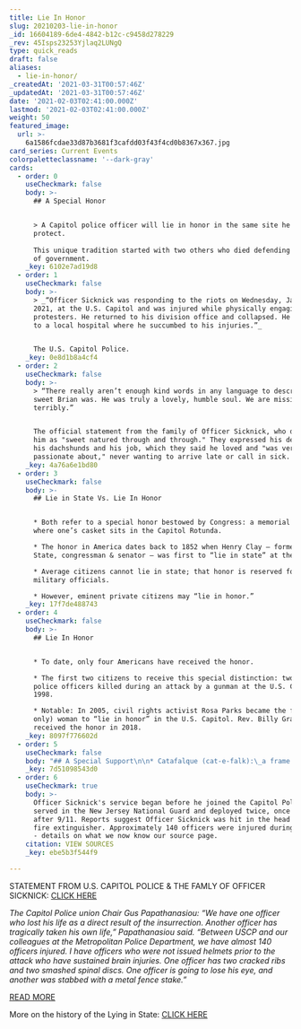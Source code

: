 ```yaml
---
title: Lie In Honor
slug: 20210203-lie-in-honor
_id: 16604189-6de4-4842-b12c-c9458d278229
_rev: 45Isps23253Yjlaq2LUNgQ
type: quick_reads
draft: false
aliases:
  - lie-in-honor/
_createdAt: '2021-03-31T00:57:46Z'
_updatedAt: '2021-03-31T00:57:46Z'
date: '2021-02-03T02:41:00.000Z'
lastmod: '2021-02-03T02:41:00.000Z'
weight: 50
featured_image:
  url: >-
    6a1586fcdae33d87b3681f3cafdd03f43f4cd0b8367x367.jpg
card_series: Current Events
colorpaletteclassname: '--dark-gray'
cards:
  - order: 0
    useCheckmark: false
    body: >-
      ## A Special Honor


      > A Capitol police officer will lie in honor in the same site he served to
      protect.  
        
      This unique tradition started with two others who died defending the seat
      of government.
    _key: 6102e7ad19d8
  - order: 1
    useCheckmark: false
    body: >-
      > _“Officer Sicknick was responding to the riots on Wednesday, January 6,
      2021, at the U.S. Capitol and was injured while physically engaging with
      protesters. He returned to his division office and collapsed. He was taken
      to a local hospital where he succumbed to his injuries.”_


      The U.S. Capitol Police.
    _key: 0e8d1b8a4cf4
  - order: 2
    useCheckmark: false
    body: >-
      > “There really aren’t enough kind words in any language to describe how
      sweet Brian was. He was truly a lovely, humble soul. We are missing him
      terribly.”


      The official statement from the family of Officer Sicknick, who described
      him as "sweet natured through and through." They expressed his devotion to
      his dachshunds and his job, which they said he loved and "was very
      passionate about," never wanting to arrive late or call in sick.
    _key: 4a76a6e1bd80
  - order: 3
    useCheckmark: false
    body: >-
      ## Lie in State Vs. Lie In Honor


      * Both refer to a special honor bestowed by Congress: a memorial service
      where one’s casket sits in the Capitol Rotunda.

      * The honor in America dates back to 1852 when Henry Clay – former Sec. of
      State, congressman & senator – was first to “lie in state” at the Capitol.

      * Average citizens cannot lie in state; that honor is reserved for gov’t &
      military officials.

      * However, eminent private citizens may “lie in honor.”
    _key: 17f7de488743
  - order: 4
    useCheckmark: false
    body: >-
      ## Lie In Honor


      * To date, only four Americans have received the honor.

      * The first two citizens to receive this special distinction: two Capitol
      police officers killed during an attack by a gunman at the U.S. Capitol in
      1998.

      * Notable: In 2005, civil rights activist Rosa Parks became the first (and
      only) woman to “lie in honor” in the U.S. Capitol. Rev. Billy Graham
      received the honor in 2018.
    _key: 8097f776602d
  - order: 5
    useCheckmark: false
    body: "## A Special Support\n\n* Catafalque (cat-e-falk):\_a frame that supports a coffin.\n* Pres. Lincoln’s catafalque used after his assassination has held most of the coffins that have lain in state.\n* The catafalque has had minor restorations since 1865 (retrofitted to hold larger coffins, drapery replaced), but it remains like the original for the most part."
    _key: 7d51098543d0
  - order: 6
    useCheckmark: true
    body: >-
      Officer Sicknick's service began before he joined the Capitol Police. He
      served in the New Jersey National Guard and deployed twice, once overseas
      after 9/11. Reports suggest Officer Sicknick was hit in the head with a
      fire extinguisher. Approximately 140 officers were injured during the riot
      - details on what we now know our source page.
    citation: VIEW SOURCES
    _key: ebe5b3f544f9

---
```

STATEMENT FROM U.S. CAPITOL POLICE & THE FAMLY OF OFFICER SICKNICK: [CLICK HERE](https://www.uscp.gov/media-center/press-releases/loss-uscp-colleague-brian-d-sicknick)

_The Capitol Police union Chair Gus Papathanasiou: “We have one officer who lost his life as a direct result of the insurrection. Another officer has tragically taken his own life,” Papathanasiou said. “Between USCP and our colleagues at the Metropolitan Police Department, we have almost 140 officers injured. I have officers who were not issued helmets prior to the attack who have sustained brain injuries. One officer has two cracked ribs and two smashed spinal discs. One officer is going to lose his eye, and another was stabbed with a metal fence stake.”_

[READ MORE](https://www.npr.org/sections/insurrection-at-the-capitol/2021/01/27/961268306/unconscionable-capitol-police-union-says-leadership-failed-officers-in-riot)

More on the history of the Lying in State: [CLICK HERE](https://www.aoc.gov/what-we-do/programs-ceremonies/lying-in-state-honor)